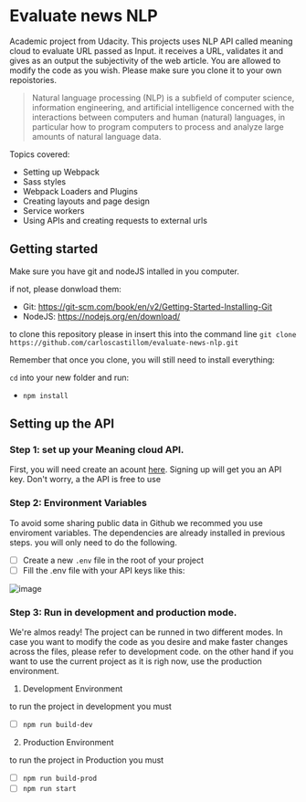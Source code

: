 # Evaluate news NLP

Academic project from Udacity. This projects uses NLP API called meaning cloud to evaluate URL passed as Input. it receives a URL, validates it and gives as an output the subjectivity of the web article. You are allowed to modify the code as you wish. Please make sure you clone it to your own repoistories. 

> Natural language processing (NLP) is a subfield of computer science, information engineering, and artificial intelligence
concerned with the interactions between computers and human (natural) languages, in particular how to program computers to
process and analyze large amounts of natural language data.

Topics covered:
- Setting up Webpack
- Sass styles
- Webpack Loaders and Plugins
- Creating layouts and page design
- Service workers
- Using APIs and creating requests to external urls

## Getting started

Make sure you have  git and nodeJS intalled in you computer. 

if not, please donwload them:
- Git: https://git-scm.com/book/en/v2/Getting-Started-Installing-Git
- NodeJS: https://nodejs.org/en/download/

to clone this repository please in insert this into the command line
`git clone https://github.com/carloscastillom/evaluate-news-nlp.git`

Remember that once you clone, you will still need to install everything:

`cd` into your new folder and run:
- `npm install`

## Setting up the API



### Step 1: set up your Meaning cloud API.
First, you will need create an acount [here](https://www.meaningcloud.com/developer/create-account). Signing up will get you an API key. Don't worry, a the API is free to use

### Step 2: Environment Variables

To avoid some sharing public data in Github we recommed you use enviroment variables. The dependencies are already installed in previous steps. you will only need to do the following.

- [ ] Create a new ```.env``` file in the root of your project
- [ ] Fill the .env file with your API keys like this:

![image](https://user-images.githubusercontent.com/65776444/177177986-a120ccaf-e4b1-4591-b0de-6f3519a139a9.png)


### Step 3: Run in development and production mode.

We're almos ready! The project can be runned in two different modes.  In case you want to modify the code as you desire  and make faster changes across the files, please refer to development code. on the other hand if you want to use the current project as it is righ now, use the production environment.

1. Development Environment

to run the project in development you must

- [ ] `npm run build-dev`

2. Production Environment

to run the project in Production you must 

- [ ] `npm run build-prod`
- [ ] `npm run start`
